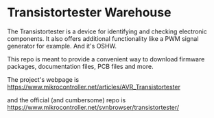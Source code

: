 # Transistortester Warehouse

The Transistortester is a device for identifying and checking electronic
components. It also offers additional functionality like a PWM signal
generator for example. And it's OSHW.

This repo is meant to provide a convenient way to download firmware packages,
documentation files, PCB files and more.

The project's webpage is
 https://www.mikrocontroller.net/articles/AVR_Transistortester

and the official (and cumbersome) repo is
 https://www.mikrocontroller.net/svnbrowser/transistortester/

